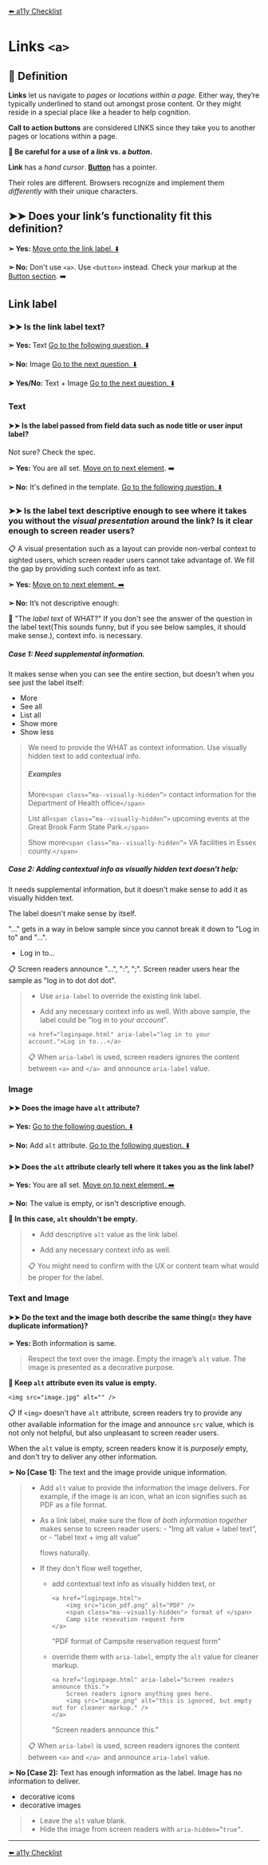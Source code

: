 [⬅️ a11y Checklist](a11y-checklist.md)

# Links `<a>`

## 📖 Definition

**Links** let us navigate to *pages* or *locations within a page*. Either way, they’re typically underlined to stand out amongst prose content. Or they might reside in a special place like a header to help cognition.

**Call to action buttons** are considered LINKS since they take you to another pages or locations within a page.

**🛑 Be careful for a use of a *link* vs. a *button*.**

**Link** has a *hand cursor*.  **[Button](buttons.md)** has a pointer.
  
Their roles are different. Browsers recognize and implement them *differently* with their unique characters.

## ➤➤ Does your link’s functionality fit this definition?

**➣ Yes:** [Move onto the link label. ⬇️](#link-label) 

**➢ No:** Don't use `<a>`. Use `<button>` instead. Check your markup at the [Button section](buttons.md). ➡️

<a name="link-label"></a>
## Link label

### ➤➤ Is the link label text?

**➣ Yes:** Text [Go to the following question. ⬇️](#text)

**➢ No:** Image [Go to the next question. ⬇️](#image)

**➤ Yes/No:** Text + Image [Go to the next question. ⬇️](#text-image)

 
<a name="text"></a>
### Text 

#### ➤➤ Is the label passed from field data such as node title or user input label?

<!-- TODO: Need more info as actionable items. -->
Not sure? Check the spec.

<!-- 
sample link label in the comp if the link takes you to a content page created by authors, or programmatically generated page. If it meets the first one, "Yes".
-->

**➣ Yes:**  You are all set. [Move on to next element](ally-checklist.md). ➡️

**➢ No:**  It's defined in the template. [Go to the following question. ⬇️](#link-context)

<a name="link-context"></a> 
### ➤➤ Is the label text descriptive enough to see where it takes you without the *visual presentation* around the link? Is it clear enough to screen reader users?

📋 A visual presentation such as a layout can provide non-verbal context to sighted users, which screen reader users cannot take advantage of. We fill the gap by providing such context info as text.

**➣ Yes:** [Move on to next element. ➡️](a11y-checklist.md)

**➢ No:**  It’s not descriptive enough: 

🤔 "The *label text* of WHAT?" If you don't see the answer of the question in the label text(This sounds funny, but if you see below samples, it should make sense.), context info. is necessary.

##### Case 1: Need supplemental information.

It makes sense when you can see the entire section, but doesn't when you see just the label itself:

- More
- See all
- List all
- Show more
- Show less

> We need to provide the WHAT as context information. Use visually hidden text to add contextual info.
> 
> ##### Examples
> More`<span class=”ma--visually-hidden”>` contact information for the Department of Health office`</span>`
> 
> List all`<span class=”ma--visually-hidden”>` upcoming events at the Great Brook Farm State Park.`</span>`
> 
> Show more`<span class=”ma--visually-hidden”>` VA facilities in Essex county.`</span>`


##### Case 2: Adding contextual info as visually hidden text doesn't help:

It needs supplemental information, but it doesn't make sense to add it as visually hidden text.

The label doesn't make sense by itself. 

"..." gets in a way in below sample since you cannot break it down to "Log in to" and "...". 

- Log in to...

📋 Screen readers announce "...", ":", ";". Screen reader users hear the sample as "log in to dot dot dot".


> - Use `aria-label` to override the existing link label. 
> 
> - Add any necessary context info as well. With above sample, the label could be "log in to *your account*". 
> 
> ```
> <a href="loginpage.html" aria-label="log in to your account.">Log in to...</a>
> ```
> 
> 📋 When `aria-label` is used, screen readers ignores the content between `<a>` and `</a> `and announce `aria-label` value.


<a name="image"></a>
### Image

#### ➤➤ Does the image have `alt` attribute?

**➣ Yes:** [Go to the following question. ⬇️](#alt)

**➢ No:**  Add `alt` attribute. [Go to the following question. ⬇️](#alt)

<a name="alt"></a>
#### ➤➤ Does the `alt` attribute clearly tell where it takes you as the link label?

**➣ Yes:** You are all set. [Move on to next element. ➡️](a11y-checklist.md)

**➢ No:** The value is empty, or isn't descriptive enough. 

**🛑 In this case, `alt` shouldn't be empty.**

> - Add descriptive `alt` value as the link label.
> 
> - Add any necessary context info as well.
> 
> 📋 You might need to confirm with the UX or content team what would be proper for the label.

<a name="text-image"></a>
### Text and Image

#### ➤➤ Do the text and the image both describe the same thing(= they have duplicate information)?

**➣ Yes:** Both information is same.

> Respect the text over the image. Empty the image’s `alt` value.
> The image is presented as a decorative purpose.

**🛑 Keep `alt` attribute even its value is empty.**

```<img src="image.jpg" alt="" />```

📋 If `<img>` doesn't have `alt` attribute, screen readers try to provide any other available information for the image and announce `src` value, which is not only not helpful, but also unpleasant to screen reader users.

When the `alt` value is empty, screen readers know it is *purposely* empty, and don't try to deliver any other information.

**➢ No [Case 1]:** The text and the image provide unique information.

> - Add `alt` value to provide the information the image delivers. For example, if the image is an icon, what an icon signifies such as PDF as a file format.
> 
> - As a link label, make sure the flow of *both information together* makes sense to screen reader users:
> 		- “Img alt value + label text”, or 
> 		- “label text + img alt value” 
> 
> 	flows naturally.
> 
> - If they don't flow well together, 
>     - add contextual text info as visually hidden text, or
> 
>		```
> 		<a href="loginpage.html">
> 			<img src="icon_pdf.png" alt="PDF" />
> 			<span class="ma--visually-hidden"> format of </span>
>  			Camp site resevation request form
> 		</a>
>		```
>
>		"PDF format of Campsite reservation request form"
>     - override them with `aria-label`, empty the `alt` value for cleaner markup.
> 
>		```
> 		<a href="loginpage.html" aria-label="Screen readers announce this.">
> 			Screen readers ignore anything goes here.
> 			<img src="image.png" alt="this is ignored, but empty out for cleaner markup." />
> 		</a>
>		```
>
> 		"Screen readers announce this."
> 
> 📋 When `aria-label` is used, screen readers ignores the content between `<a>` and `</a> `and announce `aria-label` value.
    
**➢ No [Case 2]:** Text has enough information as the label. Image has no information to deliver.

- decorative icons
- decorative images

> - Leave the `alt` value blank.
> - Hide the image from screen readers with `aria-hidden=”true”`.
> 
<!-- 
 	```
 	<img src="icon.png" alt="" aria-hidden="true" />
	```
TODO:  Add more info for aria-hidden.  Need some  use cases. -->

---
[⬅️ a11y Checklist](a11y-checklist.md)